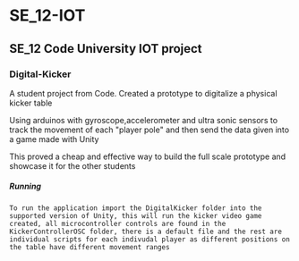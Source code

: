 # SE_12-IOT
## SE_12 Code University IOT project
### Digital-Kicker

A student project from Code. Created a prototype to digitalize a physical kicker table

Using arduinos with gyroscope,accelerometer and ultra sonic sensors to track the movement of each "player pole" and then send the data given into a game made with Unity

This proved a cheap and effective way to build the full scale prototype and showcase it for the other students

##### Running
    To run the application import the DigitalKicker folder into the supported version of Unity, this will run the kicker video game created, all microcontroller controls are found in the KickerControllerOSC folder, there is a default file and the rest are individual scripts for each indivudal player as different positions on the table have different movement ranges
